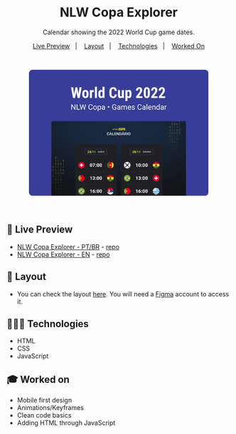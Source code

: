 <h1 align="center"> NLW Copa Explorer </h1>

<p align="center">
  Calendar showing the 2022 World Cup game dates. 
</p>

<p align="center">
  <a href="#-live-preview">Live Preview</a>&nbsp;&nbsp;&nbsp;|&nbsp;&nbsp;&nbsp;
  <a href="#-layout">Layout</a>&nbsp;&nbsp;&nbsp;|&nbsp;&nbsp;&nbsp;
  <a href="#-technologies">Technologies</a>&nbsp;&nbsp;&nbsp;|&nbsp;&nbsp;&nbsp;
  <a href="#-worked-on">Worked On</a>
</p>

<br/>

<p align="center">
  <img alt="2022 World Cup game dates and countries playing." src="../.github/cover.png" width="80%" />
</p>

<br/>

## 📝 Live Preview 

- [NLW Copa Explorer - PT/BR](https://diegommagno.com/github/rocketseat/events/next-level-week/2022/nlw-copa/explorer/pt-br) - [repo](https://github.com/diegommagno/rocketseat/tree/main/events/next-level-week/2022/nlw-copa/explorer/pt-br)
- [NLW Copa Explorer - EN](https://diegommagno.com/github/rocketseat/events/next-level-week/2022/nlw-copa/explorer/en) - [repo](https://github.com/diegommagno/rocketseat/tree/main/events/next-level-week/2022/nlw-copa/explorer/en)

## 🎨 Layout

- You can check the layout [here](https://www.figma.com/community/file/1169028052212317700). You will need a [Figma](https://figma.com) account to access it.


## 🧑🏻‍💻 Technologies

- HTML
- CSS
- JavaScript

## 🎓 Worked on

- Mobile first design
- Animations/Keyframes
- Clean code basics
- Adding HTML through JavaScript